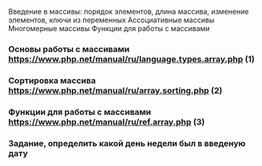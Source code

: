 Введение в массивы: порядок элементов, длина массива, изменение элементов, ключи из переменных
Ассоциативные массивы
Многомерные массивы
Функции для работы с массивами

### Основы работы с массивами https://www.php.net/manual/ru/language.types.array.php (1)
### Сортировка массива https://www.php.net/manual/ru/array.sorting.php (2)
### Функции для работы с массивами https://www.php.net/manual/ru/ref.array.php (3)


### Задание, определить какой день недели был в введеную дату 



